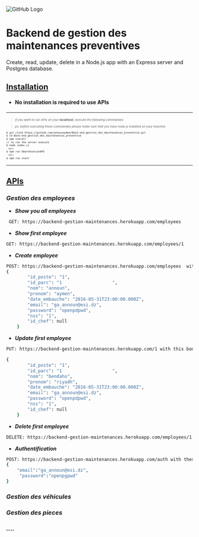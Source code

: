 ![GitHub Logo](https://i.ibb.co/425Y9KH/imageedit-5020054812.png)

# Backend de gestion des maintenances preventives

Create, read, update, delete in a Node.js app with an Express server and Postgres database.

## <u>Installation</u>

- #### **No installation is required to use APIs**

---

<small><small><small>

> _If you want to run APIs on your **localhost**, execute the following commandes_

> _ps: before executing these commandes please make sure that you have node.js installed on your machine_

```bash
$ git clone https://github.com/announaymen/Back-end_gestion_des_maintenances_preventive.git
$ cd Back-end_gestion_des_maintenances_preventive
$ npm install
// to run the server execute
$ node index.js
 <or>
$ npm run SmartOvationAPI
 <or>
$ npm run start
```

</small></small></small>

---

## <u>APIs</u>

### <I> Gestion des employees</I>

- **_Show you all employees_**

```bash
 GET: https://backend-gestion-maintenances.herokuapp.com/employees
```

- **_Show first employee_**

```bash
GET: https://backend-gestion-maintenances.herokuapp.com/employees/1
```

- **_Create employee_**

```bash
POST: https://backend-gestion-maintenances.herokuapp.com/employees  with this body
{
        "id_poste": "1",
        "id_parc": "1                   ",
        "nom": "announ",
        "prenom": "aymen",
        "date_embauche": "2016-05-31T23:00:00.000Z",
        "email": "ga_announ@esi.dz",
        "password": "openpdpwd",
        "nss": "1",
        "id_chef": null
    }
```

- **_Update first employee_**

```bash
PUT: https://backend-gestion-maintenances.herokuapp.com/1 with this body

{
        "id_poste": "1",
        "id_parc": "1                   ",
        "nom": "bendaho",
        "prenom": "riyadh",
        "date_embauche": "2016-05-31T23:00:00.000Z",
        "email": "ga_announ@esi.dz",
        "password": "openpdpwd",
        "nss": "1",
        "id_chef": null
    }
```

- **_Delete first employee_**

```bash
DELETE: https://backend-gestion-maintenances.herokuapp.com/employees/1
```

- **_Authentification_**

```bash
POST: https://backend-gestion-maintenances.herokuapp.com/auth with these body
{
    "email":"ga_announ@esi.dz",
     "password":"openpgpwd"
}
```
 ### <I> Gestion des véhicules</I>
 ### <I> Gestion des pieces</I>
 ### <I> ....</I>
